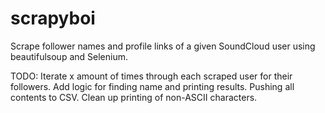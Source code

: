 # scrapyboi
Scrape follower names and profile links of a given SoundCloud user using beautifulsoup and Selenium.

TODO:
Iterate x amount of times through each scraped user for their followers.
Add logic for finding name and printing results.
Pushing all contents to CSV.
Clean up printing of non-ASCII characters.
